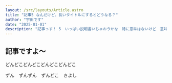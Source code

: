 ```yaml
---
layout: /src/layouts/Article.astro
title: "記事5 なんだけど、長いタイトルにするとどうなる？"
author: "宇田です"
date: "2025-01-01"
description: "記事っす！ 5　いっぱい説明書いちゃおうかな　特に意味はないけど　意味ないですよ～　わかる　いみないですよね　意味ないんですよ～笑　すみません、意味はあります　なぜですか？　意味ありますよ　意味ある派が優勢　カカッ"
---
```

## 記事ですよ〜

どんどこどんどこどんどこどんどこ

ずん　ずんずん　ずんどこ　きよし